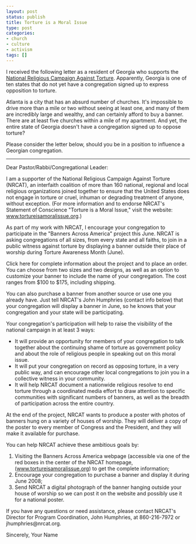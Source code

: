 ```yaml
---
layout: post
status: publish
title: Torture is a Moral Issue
type: post
categories:
- church
- culture
- activism
tags: []
---
```

I received the following letter as a resident of Georgia who supports the <a href="http://www.nrcat.org/">National Religious Campaign Against Torture</a>. Apparently, Georgia is one of ten states that do not yet have a congregation signed up to express opposition to torture.

Atlanta is a city that has an absurd number of churches. It's impossible to drive more than a mile or two without seeing at least one, and many of them are incredibly large and wealthy, and can certainly afford to buy a banner. There are at least five churches within a mile of my apartment. And yet, the entire state of Georgia doesn't have a congregation signed up to oppose torture?

Please consider the letter below, should you be in a position to influence a Georgian congregation.

<hr />

Dear Pastor/Rabbi/Congregational Leader:

I am a supporter of the National Religious Campaign Against Torture (NRCAT), an interfaith coalition of more than 160 national, regional and local religious organizations joined together to ensure that the United States does not engage in torture or cruel, inhuman or degrading treatment of anyone, without exception. (For more information and to endorse NRCAT's Statement of Conscience "Torture is a Moral Issue," visit the website: <a href="http://www.tortureisamoralissue.org/">www.tortureisamoralissue.org</a>.)

As part of my work with NRCAT, I encourage your congregation to participate in the "Banners Across America" project this June.  NRCAT is asking congregations of all sizes, from every state and all faiths, to join in a public witness against torture by displaying a banner outside their place of worship during Torture Awareness Month (June).

Click here for complete information about the project and to place an order.  You can choose from two sizes and two designs, as well as an option to customize your banner to include the name of your congregation.  The cost ranges from $100 to $175, including shipping.

You can also purchase a banner from another source or use one you already have.  Just tell NRCAT's John Humphries (contact info below) that your congregation will display a banner in June, so he knows that your congregation and your state will be participating.

Your congregation's participation will help to raise the visibility of the national campaign in at least 3 ways:
<ul>
<li>It will provide an opportunity for members of your congregation to talk together about the continuing shame of torture as government policy and about the role of religious people in speaking out on this moral issue.</li>
<li>It will put your congregation on record as opposing torture, in a very public way, and can encourage other local congregations to join you in a collective witness in your community.</li>
<li>It will help NRCAT document a nationwide religious resolve to end torture through a coordinated media effort to draw attention to specific communities with significant numbers of banners, as well as the breadth of participation across the entire country.</li>
</ul>
At the end of the project, NRCAT wants to produce a poster with photos of banners hung on a variety of houses of worship.  They will deliver a copy of the poster to every member of Congress and the President, and they will make it available for purchase.

You can help NRCAT achieve these ambitious goals by:
<ol>
<li>Visiting the Banners Across America webpage (accessible via one of the red boxes in the center of the NRCAT homepage, (<a href="http://www.tortureisamoralissue.org/">www.tortureisamoralissue.org</a>) to get the complete information;</li>
<li>Encourage your congregation to purchase a banner and display it during June 2008;</li>
<li>Send NRCAT a digital photograph of the banner hanging outside your house of worship so we can post it on the website and possibly use it for a national poster.</li>
</ol>
If you have any questions or need assistance, please contact NRCAT's Director for Program Coordination, John Humphries, at 860-216-7972 or jhumphries@nrcat.org.

Sincerely,
Your Name
